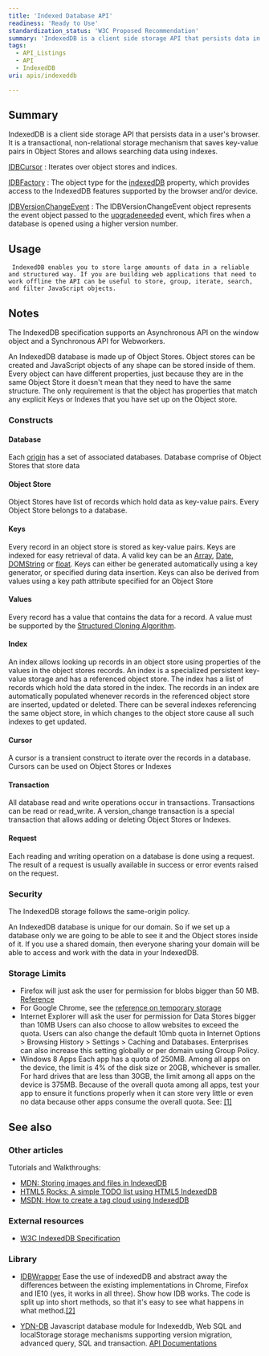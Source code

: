 ```yaml
---
title: 'Indexed Database API'
readiness: 'Ready to Use'
standardization_status: 'W3C Proposed Recommendation'
summary: 'IndexedDB is a client side storage API that persists data in a user''s browser. It is a transactional, non-relational storage mechanism that saves key-value pairs in Object Stores and allows searching data using indexes.'
tags:
  - API_Listings
  - API
  - IndexedDB
uri: apis/indexeddb

---
```

## Summary

IndexedDB is a client side storage API that persists data in a user's browser. It is a transactional, non-relational storage mechanism that saves key-value pairs in Object Stores and allows searching data using indexes.

[IDBCursor](/apis/indexeddb/IDBCursor)
:   Iterates over object stores and indices.

[IDBFactory](/apis/indexeddb/IDBFactory)
:   The object type for the [indexedDB](/apis/indexeddb/indexedDB) property, which provides access to the IndexedDB features supported by the browser and/or device.

[IDBVersionChangeEvent](/apis/indexeddb/IDBVersionChangeEvent)
:   The IDBVersionChangeEvent object represents the event object passed to the [upgradeneeded](/apis/indexeddb/IDBOpenDBRequest/onUpgradeNeeded) event, which fires when a database is opened using a higher version number.

## Usage

     IndexedDB enables you to store large amounts of data in a reliable and structured way. If you are building web applications that need to work offline the API can be useful to store, group, iterate, search, and filter JavaScript objects.

## Notes

The IndexedDB specification supports an Asynchronous API on the window object and a Synchronous API for Webworkers.

An IndexedDB database is made up of Object Stores. Object stores can be created and JavaScript objects of any shape can be stored inside of them. Every object can have different properties, just because they are in the same Object Store it doesn't mean that they need to have the same structure. The only requirement is that the object has properties that match any explicit Keys or Indexes that you have set up on the Object store.

### Constructs

#### Database

Each [origin](http://www.w3.org/TR/html5/browsers.html#origin) has a set of associated databases. Database comprise of Object Stores that store data

#### Object Store

Object Stores have list of records which hold data as key-value pairs. Every Object Store belongs to a database.

#### Keys

Every record in an object store is stored as key-value pairs. Keys are indexed for easy retrieval of data. A valid key can be an [Array](http://www.w3.org/TR/IndexedDB/#bib-ECMA-262), [Date](http://www.w3.org/TR/IndexedDB/#bib-ECMA-262), [DOMString](http://www.w3.org/TR/IndexedDB/#bib-WEBIDL) or [float](http://www.w3.org/TR/IndexedDB/#bib-WEBIDL). Keys can either be generated automatically using a key generator, or specified during data insertion. Keys can also be derived from values using a key path attribute specified for an Object Store

#### Values

Every record has a value that contains the data for a record. A value must be supported by the [Structured Cloning Algorithm](http://www.w3.org/TR/IndexedDB/#bib-HTML5).

#### Index

An index allows looking up records in an object store using properties of the values in the object stores records. An index is a specialized persistent key-value storage and has a referenced object store. The index has a list of records which hold the data stored in the index. The records in an index are automatically populated whenever records in the referenced object store are inserted, updated or deleted. There can be several indexes referencing the same object store, in which changes to the object store cause all such indexes to get updated.

#### Cursor

A cursor is a transient construct to iterate over the records in a database. Cursors can be used on Object Stores or Indexes

#### Transaction

All database read and write operations occur in transactions. Transactions can be read or read\_write. A version\_change transaction is a special transaction that allows adding or deleting Object Stores or Indexes.

#### Request

Each reading and writing operation on a database is done using a request. The result of a request is usually available in success or error events raised on the request.

### Security

The IndexedDB storage follows the same-origin policy.

An IndexedDB database is unique for our domain. So if we set up a database only we are going to be able to see it and the Object stores inside of it. If you use a shared domain, then everyone sharing your domain will be able to access and work with the data in your IndexedDB.

### Storage Limits

-   Firefox will just ask the user for permission for blobs bigger than 50 MB. [Reference](http://support.mozilla.org/en-US/questions/818987)
-   For Google Chrome, see the [reference on temporary storage](https://developers.google.com/chrome/whitepapers/storage#temporary)
-   Internet Explorer will ask the user for permission for Data Stores bigger than 10MB Users can also choose to allow websites to exceed the quota. Users can also change the default 10mb quota in Internet Options \> Browsing History \> Settings \> Caching and Databases. Enterprises can also increase this setting globally or per domain using Group Policy.
-   Windows 8 Apps Each app has a quota of 250MB. Among all apps on the device, the limit is 4% of the disk size or 20GB, whichever is smaller. For hard drives that are less than 30GB, the limit among all apps on the device is 375MB. Because of the overall quota among all apps, test your app to ensure it functions properly when it can store very little or even no data because other apps consume the overall quota. See: [[1]](http://msdn.microsoft.com/en-us/library/windows/apps/jj553412.aspx)

## See also

### Other articles

Tutorials and Walkthroughs:

-   [MDN: Storing images and files in IndexedDB](http://hacks.mozilla.org/2012/02/storing-images-and-files-in-indexeddb/)
-   [HTML5 Rocks: A simple TODO list using HTML5 IndexedDB](http://www.html5rocks.com/en/tutorials/indexeddb/todo/)
-   [MSDN: How to create a tag cloud using IndexedDB](http://msdn.microsoft.com/en-us/library/ie/jj154908(v=vs.85).aspx)

### External resources

-   [W3C IndexedDB Specification](http://www.w3.org/TR/IndexedDB/)

### Library

-   [IDBWrapper](https://github.com/jensarps/IDBWrapper) Ease the use of indexedDB and abstract away the differences between the existing implementations in Chrome, Firefox and IE10 (yes, it works in all three). Show how IDB works. The code is split up into short methods, so that it's easy to see what happens in what method.[[2]](https://github.com/jensarps/IDBWrapper)

-   [YDN-DB](https://github.com/yathit/ydn-db) Javascript database module for Indexeddb, Web SQL and localStorage storage mechanisms supporting version migration, advanced query, SQL and transaction. [API Documentations](http://dev.yathit.com/api-reference/ydn-db/storage.html)
